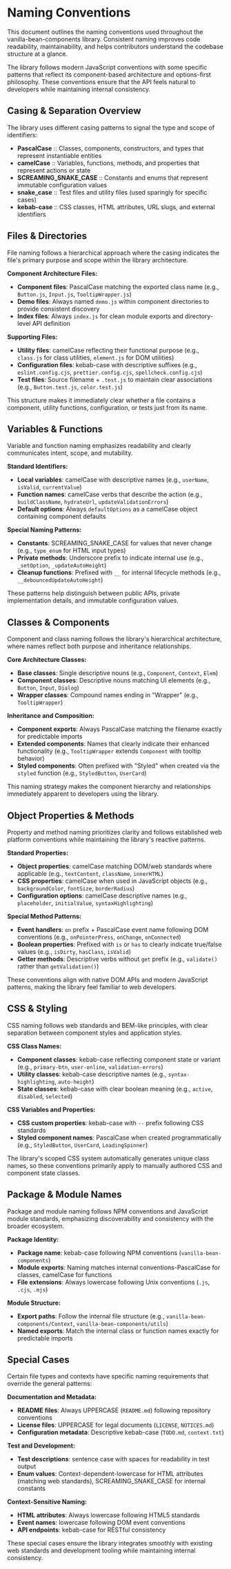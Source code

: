 # Naming Conventions

This document outlines the naming conventions used throughout the vanilla-bean-components library. Consistent naming improves code readability, maintainability, and helps contributors understand the codebase structure at a glance.

The library follows modern JavaScript conventions with some specific patterns that reflect its component-based architecture and options-first philosophy. These conventions ensure that the API feels natural to developers while maintaining internal consistency.

## Casing & Separation Overview

The library uses different casing patterns to signal the type and scope of identifiers:

- **PascalCase** :: Classes, components, constructors, and types that represent instantiable entities
- **camelCase** :: Variables, functions, methods, and properties that represent actions or state
- **SCREAMING_SNAKE_CASE** :: Constants and enums that represent immutable configuration values
- **snake_case** :: Test files and utility files (used sparingly for specific cases)
- **kebab-case** :: CSS classes, HTML attributes, URL slugs, and external identifiers

## Files & Directories

File naming follows a hierarchical approach where the casing indicates the file's primary purpose and scope within the library architecture.

**Component Architecture Files:**

- **Component files**: PascalCase matching the exported class name (e.g., `Button.js`, `Input.js`, `TooltipWrapper.js`)
- **Demo files**: Always named `demo.js` within component directories to provide consistent discovery
- **Index files**: Always `index.js` for clean module exports and directory-level API definition

**Supporting Files:**

- **Utility files**: camelCase reflecting their functional purpose (e.g., `class.js` for class utilities, `element.js` for DOM utilities)
- **Configuration files**: kebab-case with descriptive suffixes (e.g., `eslint.config.cjs`, `prettier.config.cjs`, `spellcheck.config.cjs`)
- **Test files**: Source filename + `.test.js` to maintain clear associations (e.g., `Button.test.js`, `color.test.js`)

This structure makes it immediately clear whether a file contains a component, utility functions, configuration, or tests just from its name.

## Variables & Functions

Variable and function naming emphasizes readability and clearly communicates intent, scope, and mutability.

**Standard Identifiers:**

- **Local variables**: camelCase with descriptive names (e.g., `userName`, `isValid`, `currentValue`)
- **Function names**: camelCase verbs that describe the action (e.g., `buildClassName`, `hydrateUrl`, `updateValidationErrors`)
- **Default options**: Always `defaultOptions` as a camelCase object containing component defaults

**Special Naming Patterns:**

- **Constants**: SCREAMING_SNAKE_CASE for values that never change (e.g., `type_enum` for HTML input types)
- **Private methods**: Underscore prefix to indicate internal use (e.g., `_setOption`, `_updateAutoHeight`)
- **Cleanup functions**: Prefixed with `__` for internal lifecycle methods (e.g., `__debouncedUpdateAutoHeight`)

These patterns help distinguish between public APIs, private implementation details, and immutable configuration values.

## Classes & Components

Component and class naming follows the library's hierarchical architecture, where names reflect both purpose and inheritance relationships.

**Core Architecture Classes:**

- **Base classes**: Single descriptive nouns (e.g., `Component`, `Context`, `Elem`)
- **Component classes**: Descriptive nouns matching UI elements (e.g., `Button`, `Input`, `Dialog`)
- **Wrapper classes**: Compound names ending in "Wrapper" (e.g., `TooltipWrapper`)

**Inheritance and Composition:**

- **Component exports**: Always PascalCase matching the filename exactly for predictable imports
- **Extended components**: Names that clearly indicate their enhanced functionality (e.g., `TooltipWrapper` extends `Component` with tooltip behavior)
- **Styled components**: Often prefixed with "Styled" when created via the `styled` function (e.g., `StyledButton`, `UserCard`)

This naming strategy makes the component hierarchy and relationships immediately apparent to developers using the library.

## Object Properties & Methods

Property and method naming prioritizes clarity and follows established web platform conventions while maintaining the library's reactive patterns.

**Standard Properties:**

- **Object properties**: camelCase matching DOM/web standards where applicable (e.g., `textContent`, `className`, `innerHTML`)
- **CSS properties**: camelCase when used in JavaScript objects (e.g., `backgroundColor`, `fontSize`, `borderRadius`)
- **Configuration options**: camelCase descriptive names (e.g., `placeholder`, `initialValue`, `syntaxHighlighting`)

**Special Method Patterns:**

- **Event handlers**: `on` prefix + PascalCase event name following DOM conventions (e.g., `onPointerPress`, `onChange`, `onConnected`)
- **Boolean properties**: Prefixed with `is` or `has` to clearly indicate true/false values (e.g., `isDirty`, `hasClass`, `isValid`)
- **Getter methods**: Descriptive verbs without `get` prefix (e.g., `validate()` rather than `getValidation()`)

These conventions align with native DOM APIs and modern JavaScript patterns, making the library feel familiar to web developers.

## CSS & Styling

CSS naming follows web standards and BEM-like principles, with clear separation between component styles and application styles.

**CSS Class Names:**

- **Component classes**: kebab-case reflecting component state or variant (e.g., `primary-btn`, `user-online`, `validation-errors`)
- **Utility classes**: kebab-case descriptive names (e.g., `syntax-highlighting`, `auto-height`)
- **State classes**: kebab-case with clear boolean meaning (e.g., `active`, `disabled`, `selected`)

**CSS Variables and Properties:**

- **CSS custom properties**: kebab-case with `--` prefix following CSS standards
- **Styled component names**: PascalCase when created programmatically (e.g., `StyledButton`, `UserCard`, `LoadingSpinner`)

The library's scoped CSS system automatically generates unique class names, so these conventions primarily apply to manually authored CSS and component state classes.

## Package & Module Names

Package and module naming follows NPM conventions and JavaScript module standards, emphasizing discoverability and consistency with the broader ecosystem.

**Package Identity:**

- **Package name**: kebab-case following NPM conventions (`vanilla-bean-components`)
- **Module exports**: Naming matches internal conventions-PascalCase for classes, camelCase for functions
- **File extensions**: Always lowercase following Unix conventions (`.js`, `.cjs`, `.mjs`)

**Module Structure:**

- **Export paths**: Follow the internal file structure (e.g., `vanilla-bean-components/Context`, `vanilla-bean-components/utils`)
- **Named exports**: Match the internal class or function names exactly for predictable imports

## Special Cases

Certain file types and contexts have specific naming requirements that override the general patterns:

**Documentation and Metadata:**

- **README files**: Always UPPERCASE (`README.md`) following repository conventions
- **License files**: UPPERCASE for legal documents (`LICENSE`, `NOTICES.md`)
- **Configuration metadata**: Descriptive kebab-case (`TODO.md`, `context.txt`)

**Test and Development:**

- **Test descriptions**: sentence case with spaces for readability in test output
- **Enum values**: Context-dependent-lowercase for HTML attributes (matching web standards), SCREAMING_SNAKE_CASE for internal constants

**Context-Sensitive Naming:**

- **HTML attributes**: Always lowercase following HTML5 standards
- **Event names**: lowercase following DOM event conventions
- **API endpoints**: kebab-case for RESTful consistency

These special cases ensure the library integrates smoothly with existing web standards and development tooling while maintaining internal consistency.
